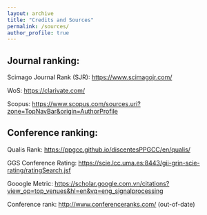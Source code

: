 ```yaml
---
layout: archive
title: "Credits and Sources"
permalink: /sources/
author_profile: true
---
```



Journal ranking: 
---
Scimago Journal Rank (SJR): https://www.scimagojr.com/

WoS: https://clarivate.com/

Scopus: https://www.scopus.com/sources.uri?zone=TopNavBar&origin=AuthorProfile

Conference ranking: 
---
Qualis Rank: https://ppgcc.github.io/discentesPPGCC/en/qualis/

GGS Conference Rating: https://scie.lcc.uma.es:8443/gii-grin-scie-rating/ratingSearch.jsf

Gooogle Metric: https://scholar.google.com.vn/citations?view_op=top_venues&hl=en&vq=eng_signalprocessing

Conference rank: http://www.conferenceranks.com/ (out-of-date)
